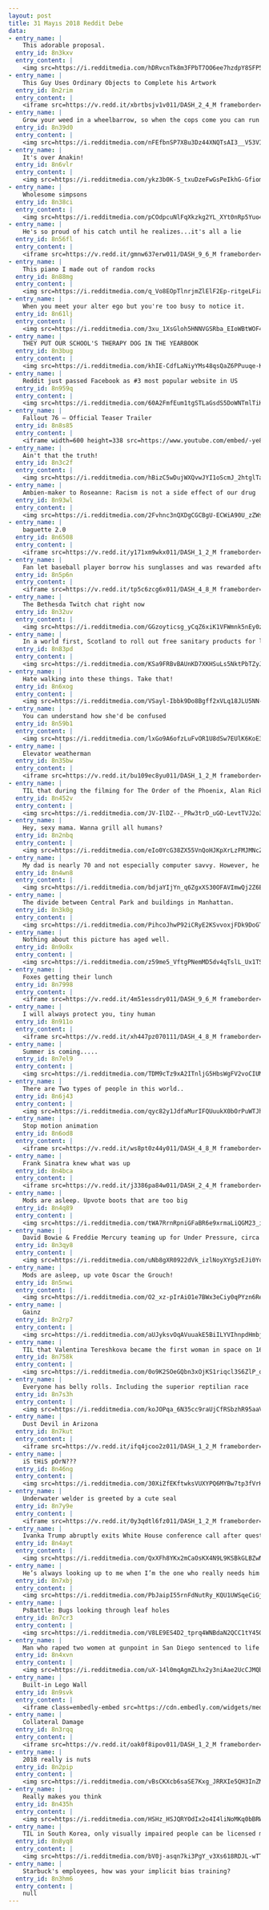 ```yaml
---
layout: post
title: 31 Mayıs 2018 Reddit Debe
data:
- entry_name: |
    This adorable proposal.
  entry_id: 8n3kxv
  entry_content: |
    <img src=https://i.redditmedia.com/hDRvcnTk8m3FPbT7OO6ee7hzdpY8SFP5YNImTRfAMhs.gif?fm=jpg&s=a0e25e223941d9055e4083011b9ac912 frameborder=0>
- entry_name: |
    This Guy Uses Ordinary Objects to Complete his Artwork
  entry_id: 8n2rim
  entry_content: |
    <iframe src=https://v.redd.it/xbrtbsjv1v011/DASH_2_4_M frameborder=0></iframe>
- entry_name: |
    Grow your weed in a wheelbarrow, so when the cops come you can run away with it. That’s what grandma always said.
  entry_id: 8n39d0
  entry_content: |
    <img src=https://i.redditmedia.com/nFEfbnSP7XBu3Dz44XNQTsAI3__V53VIGh5N2P1H5Go.jpg?s=c555b01bc28b5dc4af198d4ac98e5af0 frameborder=0>
- entry_name: |
    It's over Anakin!
  entry_id: 8n6vlr
  entry_content: |
    <img src=https://i.redditmedia.com/ykz3b0K-S_txuDzeFwGsPeIkhG-GfiomctvlJOEWLsA.jpg?s=b1af71af8d2fe8c7961f25b7f0554d66 frameborder=0>
- entry_name: |
    Wholesome simpsons
  entry_id: 8n38ci
  entry_content: |
    <img src=https://i.redditmedia.com/pCOdpcuNlFqXkzkg2YL_XYt0nRp5Yuo4iz2sai1sC9Q.jpg?s=f4e76b52400d7091dbc83832c84f1d0f frameborder=0>
- entry_name: |
    He's so proud of his catch until he realizes...it's all a lie
  entry_id: 8n56fl
  entry_content: |
    <iframe src=https://v.redd.it/gmnw637erw011/DASH_9_6_M frameborder=0></iframe>
- entry_name: |
    This piano I made out of random rocks
  entry_id: 8n88mg
  entry_content: |
    <img src=https://i.redditmedia.com/q_Vo8EOpTlnrjmZlElF2Ep-ritgeLFiaByRFU_I--38.jpg?s=e69a78dd2704ec835d1d07e0b391ac8a frameborder=0>
- entry_name: |
    When you meet your alter ego but you're too busy to notice it.
  entry_id: 8n61lj
  entry_content: |
    <img src=https://i.redditmedia.com/3xu_1XsGloh5HNNVGSRba_EIoWBtWOF4gSO9A6NcDrc.jpg?s=f461da5d406541dd44d5eb7b2fbfdfaf frameborder=0>
- entry_name: |
    THEY PUT OUR SCHOOL'S THERAPY DOG IN THE YEARBOOK
  entry_id: 8n3bug
  entry_content: |
    <img src=https://i.redditmedia.com/khIE-CdfLaNiyYMs48qsQaZ6PPuuqe-KxjChkpWRjsA.jpg?s=0a397a4068436940f525a40377bef598 frameborder=0>
- entry_name: |
    Reddit just passed Facebook as #3 most popular website in US
  entry_id: 8n959q
  entry_content: |
    <img src=https://i.redditmedia.com/60A2FmfEum1tgSTLaGsdS5DoWNTmlTiHXCiu6OnakmU.jpg?s=67c75a8b565c21cc8d229cc5302b46f3 frameborder=0>
- entry_name: |
    Fallout 76 – Official Teaser Trailer
  entry_id: 8n8s85
  entry_content: |
    <iframe width=600 height=338 src=https://www.youtube.com/embed/-ye84Zrqndo?feature=oembed&enablejsapi=1 frameborder=0 allow=autoplay; encrypted-media allowfullscreen></iframe>
- entry_name: |
    Ain't that the truth!
  entry_id: 8n3c2f
  entry_content: |
    <img src=https://i.redditmedia.com/hBizC5wDujWXQvwJYI1oScmJ_2htglTaHPevmRWXWPQ.jpg?s=93576cbe0a0f26d8fa84f86e6b8d21b4 frameborder=0>
- entry_name: |
    Ambien-maker to Roseanne: Racism is not a side effect of our drug
  entry_id: 8n93wl
  entry_content: |
    <img src=https://i.redditmedia.com/2Fvhnc3nQXDgCGCBgU-ECWiA90U_zZWsRdwL50MORB8.jpg?s=f9ccad3b6934a875c5244ad4af3912e0 frameborder=0>
- entry_name: |
    baguette 2.0
  entry_id: 8n6508
  entry_content: |
    <iframe src=https://v.redd.it/y171xm9wkx011/DASH_1_2_M frameborder=0></iframe>
- entry_name: |
    Fan let baseball player borrow his sunglasses and was rewarded afterwards with a game ball
  entry_id: 8n5p6n
  entry_content: |
    <iframe src=https://v.redd.it/tp5c6zcg6x011/DASH_4_8_M frameborder=0></iframe>
- entry_name: |
    The Bethesda Twitch chat right now
  entry_id: 8n32uv
  entry_content: |
    <img src=https://i.redditmedia.com/GGzoyticsg_yCqZ6xiK1VFWmnk5nEy0zXvqsOEcTGIk.png?s=bc9f50e410a18f17baa5a7e016bbdcd0 frameborder=0>
- entry_name: |
    In a world first, Scotland to roll out free sanitary products for low-income women
  entry_id: 8n83pd
  entry_content: |
    <img src=https://i.redditmedia.com/KSa9FRBvBAUnKD7XKHSuLs5NktPbTZyJDmGVilOK0tU.jpg?s=976bea5b96a226f821a75b02e807f821 frameborder=0>
- entry_name: |
    Hate walking into these things. Take that!
  entry_id: 8n6xog
  entry_content: |
    <img src=https://i.redditmedia.com/VSayl-Ibbk9Do8Bgff2xVLq18JLU5NN-Mgg6X3Mjvt4.gif?fm=jpg&s=566a98bc2b897484591edac73c671014 frameborder=0>
- entry_name: |
    You can understand how she'd be confused
  entry_id: 8n59b1
  entry_content: |
    <img src=https://i.redditmedia.com/lxGo9A6ofzLuFvOR1U8dSw7EUlK6KoE3OYtWNen7Mu0.jpg?s=2dfea92f7fa75ad9fc1efb9a58814946 frameborder=0>
- entry_name: |
    Elevator weatherman
  entry_id: 8n35bw
  entry_content: |
    <iframe src=https://v.redd.it/bu109ec8yu011/DASH_1_2_M frameborder=0></iframe>
- entry_name: |
    TIL that during the filming for The Order of the Phoenix, Alan Rickman banned Rupert Grint and Matthew Lewis from coming within 5 meters of his new BMW, because during the making of the Goblet of Fire, they spilled milkshake in his other car
  entry_id: 8n452v
  entry_content: |
    <img src=https://i.redditmedia.com/JV-IlDZ--_PRw3trD_uGO-LevtTVJ2o3VXlKeZdDW_k.jpg?s=9aa5e5626e6978a94eeeb44aa23b9e6a frameborder=0>
- entry_name: |
    Hey, sexy mama. Wanna grill all humans?
  entry_id: 8n2nbq
  entry_content: |
    <img src=https://i.redditmedia.com/eIo0YcG38ZX55VnQoHJKpXrLzFMJMNcZwPXgUNC6XLA.jpg?s=835cb90801035eea9cef73b224d4369a frameborder=0>
- entry_name: |
    My dad is nearly 70 and not especially computer savvy. However, he learned an internet saying and put it on my Amazon Christmas gift receipt.
  entry_id: 8n4wn8
  entry_content: |
    <img src=https://i.redditmedia.com/bdjaYIjYn_q6ZgxXS30OFAVImwQj2Z6E6zaFcLBwU9g.jpg?s=087d532cdf883e7a57fc4902fa824767 frameborder=0>
- entry_name: |
    The divide between Central Park and buildings in Manhattan.
  entry_id: 8n3k0g
  entry_content: |
    <img src=https://i.redditmedia.com/PihcoJhwP92iCRyE2KSvvoxjFDk9DoGTXpIW3CmNj30.jpg?s=48efa5600c0a301ab69129a22fcfdfa8 frameborder=0>
- entry_name: |
    Nothing about this picture has aged well.
  entry_id: 8n9o8x
  entry_content: |
    <img src=https://i.redditmedia.com/z59me5_VftgPNemMD5dv4qTslL_Ux1TSBl2J36kNgqo.jpg?s=7c29b102f137c9f6e24c62f51d20554a frameborder=0>
- entry_name: |
    Foxes getting their lunch
  entry_id: 8n7998
  entry_content: |
    <iframe src=https://v.redd.it/4m51essdry011/DASH_9_6_M frameborder=0></iframe>
- entry_name: |
    I will always protect you, tiny human
  entry_id: 8n911o
  entry_content: |
    <iframe src=https://v.redd.it/xh447pz070111/DASH_4_8_M frameborder=0></iframe>
- entry_name: |
    Summer is coming.....
  entry_id: 8n7el9
  entry_content: |
    <img src=https://i.redditmedia.com/TDM9cTz9xA2ITnljG5HbsWgFV2voCIUMYHWCvxkaxH4.jpg?s=51c3c240e82ac03615d4b8b1a6d27309 frameborder=0>
- entry_name: |
    There are Two types of people in this world..
  entry_id: 8n6j43
  entry_content: |
    <img src=https://i.redditmedia.com/qyc82y1JdfaMurIFQUuukX0bOrPuWTJho8sIC87cU3M.jpg?s=e0e331eea7457fbb431e4a81a3133c83 frameborder=0>
- entry_name: |
    Stop motion animation
  entry_id: 8n6od8
  entry_content: |
    <iframe src=https://v.redd.it/ws8pt0z44y011/DASH_4_8_M frameborder=0></iframe>
- entry_name: |
    Frank Sinatra knew what was up
  entry_id: 8n4bca
  entry_content: |
    <iframe src=https://v.redd.it/j3386pa84w011/DASH_2_4_M frameborder=0></iframe>
- entry_name: |
    Mods are asleep. Upvote boots that are too big
  entry_id: 8n4q89
  entry_content: |
    <img src=https://i.redditmedia.com/tWA7RrnRpniGFaBR6e9xrmaLiQGM23_iDzNuQ0aEVZ4.jpg?s=6ae49ac81b325882723c2e31124e7466 frameborder=0>
- entry_name: |
    David Bowie & Freddie Mercury teaming up for Under Pressure, circa 1982.
  entry_id: 8n3qy8
  entry_content: |
    <img src=https://i.redditmedia.com/uNb8gXR0922dVk_izlNoyXYg5zEJi0Ycsv2ZmUD6R8U.jpg?s=95045d7a5b5cbdc23434d30ff77a2042 frameborder=0>
- entry_name: |
    Mods are asleep, up vote Oscar the Grouch!
  entry_id: 8n5nwi
  entry_content: |
    <img src=https://i.redditmedia.com/O2_xz-pIrAiO1e7BWx3eCiy0qPYzn6ReExm-SAYtrD4.jpg?s=b0bc6c7a4fe101ef18d122ea1543a96c frameborder=0>
- entry_name: |
    Gainz
  entry_id: 8n2rp7
  entry_content: |
    <img src=https://i.redditmedia.com/aUJyksvOqAVuuakE5BiILYVIhnpdHmbjtbK_7MoL3y4.jpg?s=b4c53613085498cf7a968c7f9b7ed4aa frameborder=0>
- entry_name: |
    TIL that Valentina Tereshkova became the first woman in space on 16 June 1963, where she spent three days orbiting the Earth 48 times, and is the only woman to have completed a solo space mission
  entry_id: 8n758k
  entry_content: |
    <img src=https://i.redditmedia.com/0o9K2SOeGQbn3xOjKS1riqcl3S6ZlP_qAg18xCwosMM.jpg?s=cd24908f50bac653dcf77922226f9e10 frameborder=0>
- entry_name: |
    Everyone has belly rolls. Including the superior reptilian race
  entry_id: 8n7s3h
  entry_content: |
    <img src=https://i.redditmedia.com/koJOPqa_6N35cc9raUjCfRSbzhR95aaV6m1OJ3qZv08.jpg?s=724aa0eabea1b60b3d8698a199c3e320 frameborder=0>
- entry_name: |
    Dust Devil in Arizona
  entry_id: 8n7kut
  entry_content: |
    <iframe src=https://v.redd.it/ifq4jcoo2z011/DASH_1_2_M frameborder=0></iframe>
- entry_name: |
    iS tHiS pOrN???
  entry_id: 8n46ng
  entry_content: |
    <img src=https://i.redditmedia.com/30XiZfEKftwksVUXYPQ6MYBw7tp3fVrHoxADjjP9KBk.jpg?s=adf348c5523e8a3ea267245bf103512e frameborder=0>
- entry_name: |
    Underwater welder is greeted by a cute seal
  entry_id: 8n7y9e
  entry_content: |
    <iframe src=https://v.redd.it/0y3qdtl6fz011/DASH_1_2_M frameborder=0></iframe>
- entry_name: |
    Ivanka Trump abruptly exits White House conference call after questions on Chinese trademarks
  entry_id: 8n4ayt
  entry_content: |
    <img src=https://i.redditmedia.com/QxXFh8YKx2mCaOsKX4N9L9KSBkGLBZwN2FkSSgUV0y4.jpg?s=98114d5687373a96b30ed7a24d3ae2ce frameborder=0>
- entry_name: |
    He’s always looking up to me when I’m the one who really needs him
  entry_id: 8n7xbj
  entry_content: |
    <img src=https://i.redditmedia.com/PbJaipI55rnFdNutRy_KQU1UWSqeCiGjx5vQLq-mfgM.jpg?s=ae13d6792ecd555d3fa57dea08ffd4ba frameborder=0>
- entry_name: |
    PsBattle: Bugs looking through leaf holes
  entry_id: 8n7cr3
  entry_content: |
    <img src=https://i.redditmedia.com/V8LE9ES4D2_tprq4WNBdaN2QCC1tY45QrDtXEOYNEZA.jpg?s=1bfbdd06d90ae6860b9d65213995c87a frameborder=0>
- entry_name: |
    Man who raped two women at gunpoint in San Diego sentenced to life
  entry_id: 8n4xvn
  entry_content: |
    <img src=https://i.redditmedia.com/uX-14l0mqAgmZLhx2y3niAae2UcCJMQbsAbr58ztQTI.jpg?s=6d0882ea6c166fc681f5f0a9c92fb181 frameborder=0>
- entry_name: |
    Built-in Lego Wall
  entry_id: 8n9svk
  entry_content: |
    <iframe class=embedly-embed src=https://cdn.embedly.com/widgets/media.html?src=https%3A%2F%2Fgfycat.com%2Fifr%2FVariableTotalEft&url=https%3A%2F%2Fgfycat.com%2FVariableTotalEft&image=https%3A%2F%2Fthumbs.gfycat.com%2FVariableTotalEft-size_restricted.gif&key=2aa3c4d5f3de4f5b9120b660ad850dc9&type=text%2Fhtml&schema=gfycat width=600 height=1067 scrolling=no frameborder=0 allowfullscreen></iframe>
- entry_name: |
    Collateral Damage
  entry_id: 8n3rqq
  entry_content: |
    <iframe src=https://v.redd.it/oak0f8ipov011/DASH_1_2_M frameborder=0></iframe>
- entry_name: |
    2018 really is nuts
  entry_id: 8n2pip
  entry_content: |
    <img src=https://i.redditmedia.com/vBsCKXcb6saSE7Kxg_JRRXIe5QH3InZMhesrtFP8RvQ.jpg?s=b982441b018e429cac410de4a14102ed frameborder=0>
- entry_name: |
    Really makes you think
  entry_id: 8n435h
  entry_content: |
    <img src=https://i.redditmedia.com/HSHz_HSJQRYOdIx2o4I4liNoMKq0bBRWZiTCsCRG54o.jpg?s=90e68ed787c352bce83b5e230e5a2021 frameborder=0>
- entry_name: |
    TIL in South Korea, only visually impaired people can be licensed masseurs, dating back over 100 years to a Japanese colonial rule set up to guarantee the blind a livelihood.
  entry_id: 8n8yq8
  entry_content: |
    <img src=https://i.redditmedia.com/bV0j-asqn7ki3PgY_v3Xs618RDJL-wTTNvfv0zagCKE.jpg?s=c9d4a8feda9599d5e9d5b2c20a177860 frameborder=0>
- entry_name: |
    Starbuck's employees, how was your implicit bias training?
  entry_id: 8n3hm6
  entry_content: |
    null
---
```

